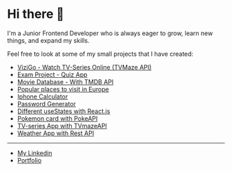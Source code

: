 # Hi there 👋
I'm a Junior Frontend Developer who is always eager to grow, learn new things, and expand my skills.

Feel free to look at some of my small projects that I have created:
* [ViziGo - Watch TV-Series Online (TVMaze API)](https://vizigo.vercel.app/)
* [Exam Project - Quiz App](https://dailyquizine.vercel.app)
* [Movie Database - With TMDB API](https://lindetti-movies.vercel.app/)
* [Popular places to visit in Europe](https://popular-vacations.netlify.app/)
* [Iphone Calculator](https://calculator-flax-theta.vercel.app)
* [Password Generator](https://password-generator-nu-eight.vercel.app)
* [Different useStates with React.js](https://react-states-alpha.vercel.app/)
* [Pokemon card with PokeAPI](https://pokemon-api-dm8s.vercel.app)
* [TV-series App with TVmazeAPI](https://tvseries-api.netlify.app)
* [Weather App with Rest API](https://weather-api-lindetti.vercel.app)

*** 
* [My Linkedin](https://www.linkedin.com/in/alexander-lind-2b2934199)
* [Portfolio](https://alexanderlind.vercel.app/)
